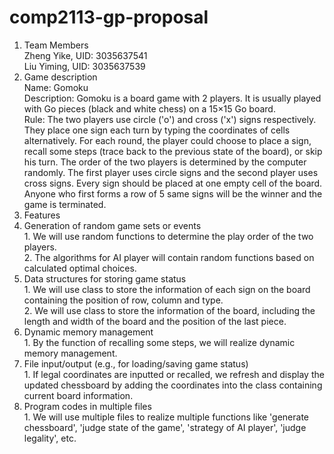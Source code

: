 # comp2113-gp-proposal
1. Team Members    
Zheng Yike, UID:  3035637541  
Liu Yiming, UID: 3035637539    
2. Game description  
Name: Gomoku   
Description: Gomoku is a board game with 2 players. It is usually played with Go pieces (black and white chess) on a 15×15 Go board.  
Rule: The two players use circle ('o') and cross ('x') signs respectively. They place one sign each turn by typing the coordinates of cells alternatively. For each round, the player could choose to place a sign, recall some steps (trace back to the previous state of the board), or skip his turn. The order of the two players is determined by the computer randomly. The first player uses circle signs and the second player uses cross signs. Every sign should be placed at one empty cell of the board. Anyone who first forms a row of 5 same signs will be the winner and the game is terminated.   
3. Features 
  1. Generation of random game sets or events  
    1. We will use random functions to determine the play order of the two players.  
    2. The algorithms for AI player will contain random functions based on calculated optimal choices.  
  2. Data structures for storing game status   
    1. We will use class to store the information of each sign on the board containing the position of row, column and type.  
    2. We will use class to store the information of the board, including the length and width of the board and the position of the last piece.  
  3. Dynamic memory management  
    1. By the function of recalling some steps, we will realize dynamic memory management.  
  4. File input/output (e.g., for loading/saving game status)  
    1. If legal coordinates are inputted or recalled, we refresh and display the updated chessboard by adding the coordinates into the class containing current board information.  
  5. Program codes in multiple files  
    1. We will use multiple files to realize multiple functions like 'generate chessboard', 'judge state of the game', 'strategy of AI player', 'judge legality', etc.  
